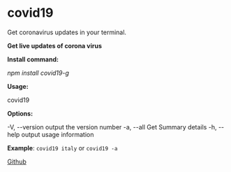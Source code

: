 
# covid19

  

Get coronavirus updates in your terminal.

  

  

**Get live updates of corona virus**

  

  

**Install command:**

  

  

*npm install covid19-g*

  

  

**Usage:**

  

  

covid19 <country name>

  

  

**Options:**

  

  
  
 -V, --version  output the version number
  -a, --all      Get Summary details
  -h, --help     output usage information

  

  

**Example**: `covid19 italy` or `covid19 -a`

  
  

[Github](https://github.com/saqibnoorani/covid19)